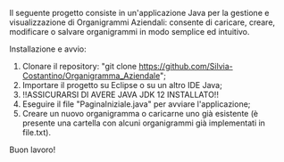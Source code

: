 Il seguente progetto consiste in un'applicazione Java per la gestione e visualizzazione di Organigrammi Aziendali: consente di caricare, creare, modificare o salvare organigrammi in modo semplice ed intuitivo.

Installazione e avvio:
1.  Clonare il repository: "git clone https://github.com/Silvia-Costantino/Organigramma_Aziendale";
2.  Importare il progetto su Eclipse o su un altro IDE Java;
3.  !!ASSICURARSI DI AVERE JAVA JDK 12 INSTALLATO!!
4.  Eseguire il file "PaginaIniziale.java" per avviare l'applicazione;
5.  Creare un nuovo organigramma o caricarne uno già esistente (è presente una cartella con alcuni organigrammi già implementati in file.txt).

Buon lavoro!
